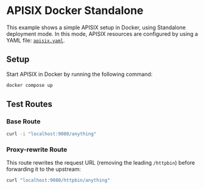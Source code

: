 # APISIX Docker Standalone

This example shows a simple APISIX setup in Docker, using Standalone deployment mode. In this mode, APISIX resources are configured by using a YAML file: [`apisix.yaml`](conf/apisix.yaml).

## Setup

Start APISIX in Docker by running the following command:

```bash
docker compose up
```

## Test Routes

### Base Route

```bash
curl -i "localhost:9080/anything"
```

### Proxy-rewrite Route

This route rewrites the request URL (removing the leading `/httpbin`) before forwarding it to the upstream:

```bash
curl "localhost:9080/httpbin/anything"
```
